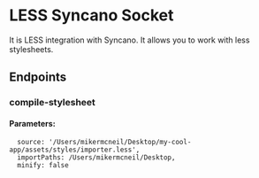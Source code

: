 # LESS Syncano Socket

It is LESS integration with Syncano. It allows you to work with less stylesheets.

## Endpoints

### compile-stylesheet

#### Parameters:

      source: '/Users/mikermcneil/Desktop/my-cool-app/assets/styles/importer.less',
      importPaths: /Users/mikermcneil/Desktop,
      minify: false

